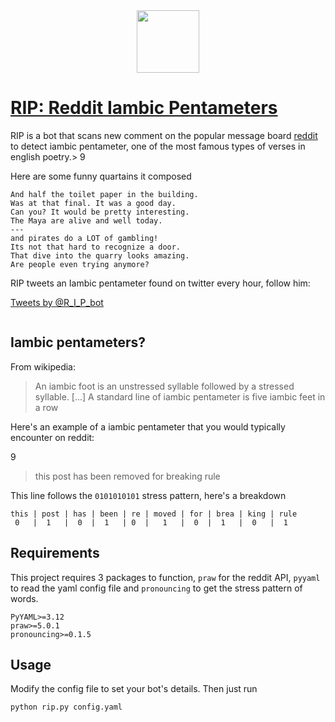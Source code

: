 <div align="center">
  <a href="https://pmichel31415.github.io/reddit-iambic-pentameter/">
    <img src="https://github.com/pmichel31415/reddit-iambic-pentameter/raw/master/logo.png" width="100px">
  </a>
</div>

#  [RIP: Reddit Iambic Pentameters](https://pmichel31415.github.io/reddit-iambic-pentameter/)

RIP is a bot that scans new comment on the popular message board [reddit](https://www.reddit.com/r/all/) to detect iambic pentameter, one of the most famous types of verses in english poetry.>
9
> 

Here are some funny quartains it composed

    And half the toilet paper in the building.
    Was at that final. It was a good day.
    Can you? It would be pretty interesting.
    The Maya are alive and well today.
    ---
    and pirates do a LOT of gambling!
    Its not that hard to recognize a door.
    That dive into the quarry looks amazing.
    Are people even trying anymore?

RIP tweets an Iambic pentameter found on twitter every hour, follow him:


<a class="twitter-timeline" href="https://twitter.com/R_I_P_bot">Tweets by @R_I_P_bot</a> 

![<script async src="//platform.twitter.com/widgets.js" charset="utf-8"></script>](white.png)

## Iambic pentameters?

From wikipedia:

> An iambic foot is an unstressed syllable followed by a stressed syllable. [...] A standard line of iambic pentameter is five iambic feet in a row

Here's an example of a iambic pentameter that you would typically encounter on reddit:
>
9
> 
> this post has been removed for breaking rule 

This line follows the ``0101010101`` stress pattern, here's a breakdown

	this | post | has | been | re | moved | for | brea | king | rule
	 0   |  1   |  0  |  1   | 0  |   1   |  0  |  1   |  0   |  1   
	 
## Requirements

This project requires 3 packages to function, ``praw`` for the reddit API, ``pyyaml`` to read the yaml config file and ``pronouncing`` to get the stress pattern of words.

    PyYAML>=3.12
    praw>=5.0.1
    pronouncing>=0.1.5

## Usage

Modify the config file to set your bot's details. Then just run

```bash
python rip.py config.yaml
```

